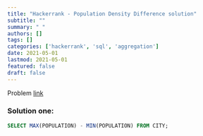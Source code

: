 ```yaml
---
title: "Hackerrank - Population Density Difference solution"
subtitle: ""
summary: " "
authors: []
tags: []
categories: ['hackerrank', 'sql', 'aggregation']
date: 2021-05-01
lastmod: 2021-05-01
featured: false
draft: false
---
```

Problem [link](https://www.hackerrank.com/challenges/population-density-difference)

### Solution one:

```sql
SELECT MAX(POPULATION) - MIN(POPULATION) FROM CITY;
```
